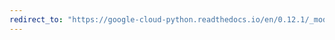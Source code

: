 ```yaml
---
redirect_to: "https://google-cloud-python.readthedocs.io/en/0.12.1/_modules/gcloud/bigtable/happybase/pool.html"
---
```


